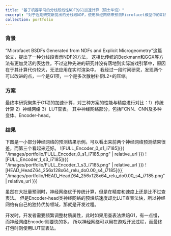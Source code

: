 ```yaml
---
title: "基于机器学习的分线段线性NDF的G1加速计算（硕士毕设）"
excerpt: "对于近期研究新提出的分线段NDF，使用神经网络来预测Microfacet模型中的G1部分，来加速计算，并和传统方案和查表法作比较。<br/><img src='/images/portfolio/HEAD_HeadZ64_256x128x64_relu_do0.00_s4_i7185.png'>"
collection: portfolio
---
```


### 背景
“Microfacet BSDFs Generated from NDFs and Explicit Microgeometry”这篇论文，提出了一种分线段表示NDF的方法，
这相比传统的Beckmann和GGX等方法有更加灵活的表达性。不过这种先进的研究并没有落地到实际游戏引擎中，原因在于其计算代价较大，无法应用在实时渲染中。
我经过一段时间研究，发现两个可以改进的点，一个是G1项，一个是多次散射补偿L2+的压缩。

### 方案
最终本研究聚焦于G1项的加速计算，对三种方案的性能与精度进行对比：1）传统计算 2）神经网络 3）LUT查表。
其中神经网络部分，包括FCNN、CNN及多种变体、Encoder-head。

### 结果
下图是一小部分神经网络的预测结果示例。可以看出来前两个神经网络预测结果很差，而第三个看起来还好。
![FULL_Encoder_0_s1_i7185]({{ "/images/portfolio/FULL_Encoder_0_s1_i7185.png" | relative_url }})
![FULL_Encoder_1_s3_i7185]({{ "/images/portfolio/FULL_Encoder_1_s3_i7185.png" | relative_url }})
![HEAD_HeadZ64_256x128x64_relu_do0.00_s4_i7185]({{ "/images/portfolio/HEAD_HeadZ64_256x128x64_relu_do0.00_s4_i7185.png" | relative_url }})

虽然在大批量预测时，神经网络优于传统计算，但是在精度和速度上还是比不过查表法。
但是Encoder-head类神经网络的预烘焙速度却比LUT查表法快，所以神经网络有自己的独特优势领域，那就是开发过程。


开发时，开发者需要频繁调整材质属性，此时如果用查表法烘焙G1，有一点慢，而神经网络Encoder则要快的多。
所以神经网络可以用在游戏开发过程，而最终打包时则使用LUT查表法。
